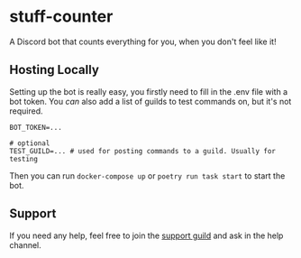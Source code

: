 # stuff-counter

A Discord bot that counts everything for you, when you don't feel like it!

## Hosting Locally

Setting up the bot is really easy, you firstly need to fill in the .env file with a bot token. You _can_ also add a list of guilds to test commands on, but it's not required.

```
BOT_TOKEN=...

# optional
TEST_GUILD=... # used for posting commands to a guild. Usually for testing
```

Then you can run `docker-compose up` or `poetry run task start` to start the bot.

## Support

If you need any help, feel free to join the [support guild](https://discord.gg/EgfTxdy8S4) and ask in the help channel.
